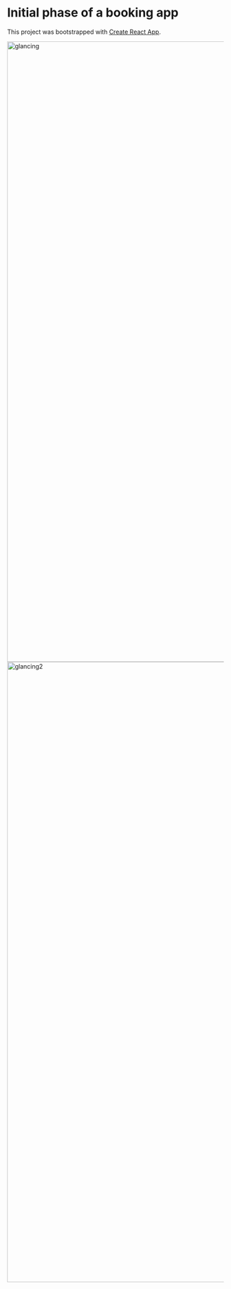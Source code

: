 # Initial phase of a booking app

This project was bootstrapped with [Create React App](https://github.com/facebook/create-react-app).



<img width="1440" alt="glancing" src="https://user-images.githubusercontent.com/104940532/197030134-12f2d67d-aec8-41a8-b26f-93e29c0188c3.png">

<img width="1440" alt="glancing2" src="https://user-images.githubusercontent.com/104940532/197091089-5ab4e62b-51ef-4f8e-8d4f-c1da7b738bb3.png">
